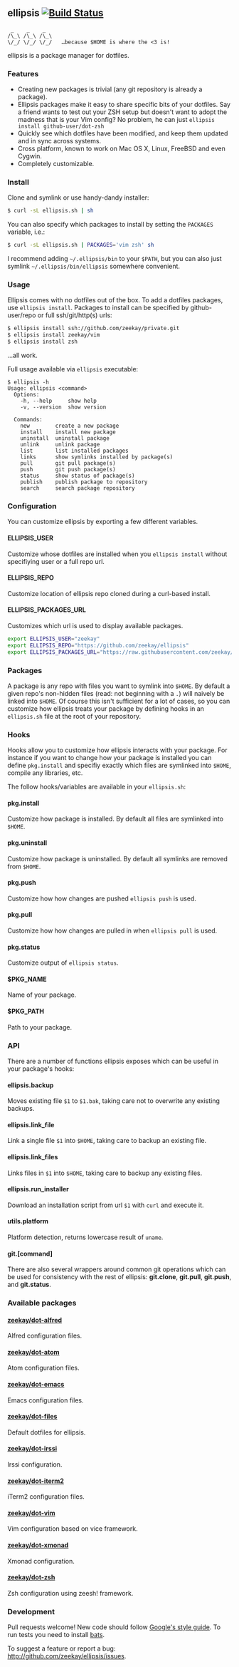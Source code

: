 ## ellipsis [![Build Status](https://travis-ci.org/zeekay/ellipsis.svg?branch=master)](https://travis-ci.org/zeekay/ellipsis)

```
 _    _    _
/\_\ /\_\ /\_\
\/_/ \/_/ \/_/   …because $HOME is where the <3 is!
```

ellipsis is a package manager for dotfiles.

### Features
- Creating new packages is trivial (any git repository is already a package).
- Ellipsis packages make it easy to share specific bits of your dotfiles. Say a
  friend wants to test out your ZSH setup but doesn't want to adopt the madness
  that is your Vim config? No problem, he can just `ellipsis install
  github-user/dot-zsh`
- Quickly see which dotfiles have been modified, and keep them updated and in
  sync across systems.
- Cross platform, known to work on Mac OS X, Linux, FreeBSD and even Cygwin.
- Completely customizable.

### Install
Clone and symlink or use handy-dandy installer:

```bash
$ curl -sL ellipsis.sh | sh
```

You can also specify which packages to install by setting the `PACKAGES` variable, i.e.:

```bash
$ curl -sL ellipsis.sh | PACKAGES='vim zsh' sh
```

I recommend adding `~/.ellipsis/bin` to your `$PATH`, but you can also just
symlink `~/.ellipsis/bin/ellipsis` somewhere convenient.

### Usage
Ellipsis comes with no dotfiles out of the box. To add a dotfiles packages, use
`ellipsis install`. Packages to install can be specified by github-user/repo or
full ssh/git/http(s) urls:

```bash
$ ellipsis install ssh://github.com/zeekay/private.git
$ ellipsis install zeekay/vim
$ ellipsis install zsh
```

...all work.

Full usage available via `ellipsis` executable:

```
$ ellipsis -h
Usage: ellipsis <command>
  Options:
    -h, --help     show help
    -v, --version  show version

  Commands:
    new        create a new package
    install    install new package
    uninstall  uninstall package
    unlink     unlink package
    list       list installed packages
    links      show symlinks installed by package(s)
    pull       git pull package(s)
    push       git push package(s)
    status     show status of package(s)
    publish    publish package to repository
    search     search package repository
```

### Configuration
You can customize ellipsis by exporting a few different variables.

#### ELLIPSIS_USER
Customize whose dotfiles are installed when you `ellipsis install` without
specifiying user or a full repo url.

#### ELLIPSIS_REPO
Customize location of ellipsis repo cloned during a curl-based install.

#### ELLIPSIS_PACKAGES_URL
Customizes which url is used to display available packages.

```bash
export ELLIPSIS_USER="zeekay"
export ELLIPSIS_REPO="https://github.com/zeekay/ellipsis"
export ELLIPSIS_PACKAGES_URL="https://raw.githubusercontent.com/zeekay/ellipsis/master/available-packages.txt"
```

### Packages
A package is any repo with files you want to symlink into `$HOME`. By default a
given repo's non-hidden files (read: not beginning with a `.`) will naively be
linked into `$HOME`. Of course this isn't sufficient for a lot of cases, so you
can customize how ellipsis treats your package by defining hooks in an
`ellipsis.sh` file at the root of your repository.

### Hooks
Hooks allow you to customize how ellipsis interacts with your package.  For
instance if you want to change how your package is installed you can define
`pkg.install` and specifiy exactly which files are symlinked into `$HOME`,
compile any libraries, etc.

The follow hooks/variables are available in your `ellipsis.sh`:

#### pkg.install
Customize how package is installed. By default all files are symlinked into
`$HOME`.

#### pkg.uninstall
Customize how package is uninstalled. By default all symlinks are removed from
`$HOME`.

#### pkg.push
Customize how how changes are pushed `ellipsis push` is used.

#### pkg.pull
Customize how how changes are pulled in when `ellipsis pull` is used.

#### pkg.status
Customize output of `ellipsis status`.

#### $PKG_NAME
Name of your package.

#### $PKG_PATH
Path to your package.

### API
There are a number of functions ellipsis exposes which can be useful in your
package's hooks:

#### ellipsis.backup
Moves existing file `$1` to `$1.bak`, taking care not to overwrite any existing
backups.

#### ellipsis.link_file
Link a single file `$1` into `$HOME`, taking care to backup an existing file.

#### ellipsis.link_files
Links files in `$1` into `$HOME`, taking care to backup any existing files.

#### ellipsis.run_installer
Download an installation script from url `$1` with `curl` and execute it.

#### utils.platform
Platform detection, returns lowercase result of `uname`.

#### git.[command]
There are also several wrappers around common git operations which can be used
for consistency with the rest of ellipsis: **git.clone**, **git.pull**,
**git.push**, and **git.status**.

### Available packages

#### [zeekay/dot-alfred][alfred]
Alfred configuration files.

#### [zeekay/dot-atom][atom]
Atom configuration files.

#### [zeekay/dot-emacs][emacs]
Emacs configuration files.

#### [zeekay/dot-files][files]
Default dotfiles for ellipsis.

#### [zeekay/dot-irssi][irssi]
Irssi configuration.

#### [zeekay/dot-iterm2][iterm2]
iTerm2 configuration files.

#### [zeekay/dot-vim][vim]
Vim configuration based on vice framework.

#### [zeekay/dot-xmonad][xmonad]
Xmonad configuration.

#### [zeekay/dot-zsh][zsh]
Zsh configuration using zeesh! framework.

### Development
Pull requests welcome! New code should follow [Google's style
guide][style-guide]. To run tests you need to install [bats][bats].

To suggest a feature or report a bug: http://github.com/zeekay/ellipsis/issues.

[alfred]:      https://github.com/zeekay/dot-alfred
[atom]:        https://github.com/zeekay/dot-atom
[emacs]:       https://github.com/zeekay/dot-emacs
[files]:       https://github.com/zeekay/dot-files
[irssi]:       https://github.com/zeekay/dot-irssi
[iterm2]:      https://github.com/zeekay/dot-iterm2
[vim]:         https://github.com/zeekay/dot-vim
[xmonad]:      https://github.com/zeekay/dot-xmonad
[zsh]:         https://github.com/zeekay/dot-zsh
[style-guide]: https://google-styleguide.googlecode.com/svn/trunk/shell.xml
[bats]:        https://github.com/sstephenson/bats
